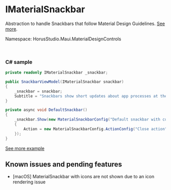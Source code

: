 # IMaterialSnackbar

Abstraction to handle Snackbars that follow Material Design Guidelines. [See more](https://m3.material.io/components/snackbar/overview).

Namespace: HorusStudio.Maui.MaterialDesignControls

<br>

### C# sample

```csharp
private readonly IMaterialSnackbar _snackbar;

public SnackbarViewModel(IMaterialSnackbar snackbar)
{
    _snackbar = snackbar;
    Subtitle = "Snackbars show short updates about app processes at the bottom of the screen";
}

private async void DefaultSnackbar()
{
    _snackbar.Show(new MaterialSnackbarConfig("Default snackbar with custom action")
    {
        Action = new MaterialSnackbarConfig.ActionConfig("Close action", SnackbarAction)
    });
}
```

[See more example](../../samples/HorusStudio.Maui.MaterialDesignControls.Sample/Pages/SnackbarPage.xaml)

## Known issues and pending features

* [macOS] MaterialSnackbar with icons are not shown due to an icon rendering issue
